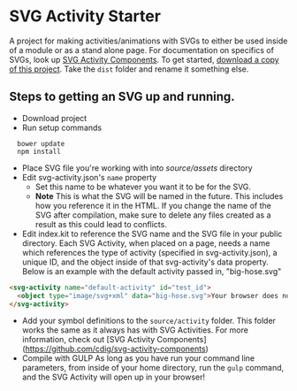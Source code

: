 # SVG Activity Starter
A project for making activities/animations with SVGs to either be used inside of a module or as a stand alone page. For documentation on specifics of SVGs, look up [SVG Activity Components](https://github.com/cdig/svg-activity-components). To get started, [download a copy of this project](https://github.com/cdig/svg-activity-starter/archive/v2.zip). Take the ```dist``` folder and rename it something else.

## Steps to getting an SVG up and running.
- Download project
- Run setup commands
```
  bower update
  npm install
```
- Place SVG file you're working with into *source/assets* directory
- Edit svg-activity.json's ```name``` property
  - Set this name to be whatever you want it to be for the SVG. 
  - **Note** This is what the SVG will be named in the future. This includes how you reference it in the HTML. If you change the name of the SVG after compilation, make sure to delete any files created as a result as this could lead to conflicts.
- Edit index.kit to reference the SVG name and the SVG file in your public directory. Each SVG Activity, when placed on a page, needs a name which references the type of activity (specified in svg-activity.json), a unique ID, and the object inside of that svg-activity's data property. Below is an example with the default activity passed in, "big-hose.svg"
```html
<svg-activity name="default-activity" id="test_id">
  <object type="image/svg+xml" data="big-hose.svg">Your browser does not support SVG</object>
</svg-activity> 
```
- Add your symbol definitions to the ```source/activity``` folder. This folder works the same as it always has with SVG Activities. For more information, check out [SVG Activity Components] (https://github.com/cdig/svg-activity-components)
- Compile with GULP
As long as you have run your command line parameters, from inside of your home directory, run the ```gulp``` command, and the SVG Activity will open up in your browser!
  

